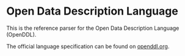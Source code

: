 # Open Data Description Language

This is the reference parser for the Open Data Description Language (OpenDDL).

The official language specification can be found on [openddl.org](http://openddl.org).
